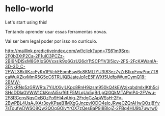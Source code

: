 # hello-world
Let's start using this!

Tentando aprender usar essas ferramentas novas.

Vai ser bem legal poder por isso no curriculo.


http://maillink.predictiveindex.com/wf/click?upn=7S61m9Srx-2F0b3XtP2Ca-2F1ulC3PCZz-2BI9NDISxM8GXloS0VxxsIk9o6GzU26drTtSCFf1V3I5icv-2FS-2FcKAWanlA-3D-3D_C-2FWL38kItKzcFyKp1PVchEEomEsw6c8KMLIYU3t83ez7yZrBfkpFvwPnc7T8caWuXZkvMmR5G5cC6TRUIQBJateJp1cE5FWXf5UdfpiWunCymQ18-2BMW-2FNkRNq5zGRWRtu7YiUtXivlLKpc8RnH9izsm950kQ4kEWzjxqbdmIxIKth5ciSHcDDlaGVWW1CkKnrAi5srf6fIF5MLqUo5qBrLpQl0QkMTAPmP4-2FVwu-2F8RCepsNqsOxBOzPp9Hi4vAhig-2FrdgGzApWSsH-2Fv-2BwPBL4UsAJXAr3oyKPaeB1MXgGJncpvlODO4elcJRweCZQrAHwQOzj8Yv7sTdufwDWSO8Qw2QOqGOivYrOX7zQesBaP9l8BlojZ-2FBq4HU9b7uwrw0
